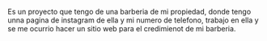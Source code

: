 Es un proyecto que tengo de una barberia de mi propiedad, donde tengo unna pagina de instagram de ella y mi numero de telefono, trabajo en ella y se me ocurrio hacer un sitio web para el credimienot de mi barberia.
